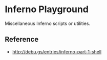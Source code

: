 # Inferno Playground

Miscellaneous Inferno scripts or utilities. 

## Reference

- http://debu.gs/entries/inferno-part-1-shell

